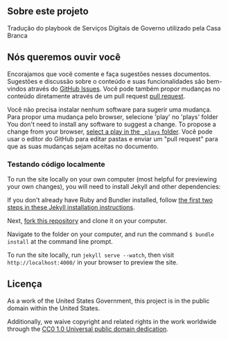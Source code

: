 ## Sobre este projeto

Tradução do playbook de Serviços Digitais de Governo utilizado pela Casa Branca

## Nós queremos ouvir você
Encorajamos que você comente e faça sugestões nesses documentos. Sugestões e discussão sobre o conteúdo e suas funcionalidades são bem-vindos através do [GitHub Issues](https://github.com/nucleo-digital/playbook-br/issues). Você pode também propor mudanças no conteúdo diretamente através de um pull request [pull request](https://help.github.com/articles/creating-a-pull-request "More Information on Submitting Pull Requests").

Você não precisa instalar nenhum software para sugerir uma mudança. Para propor uma mudança pelo  browser, selecione 'play' no 'plays' folder You don't need to install any software to suggest a change. To propose a change from your browser, [select a play in the `_plays` folder](https://github.com/nucleo-digital/playbook-br/tree/gh-pages/_plays "Link to the Plays Markdown files"). Você pode usar o editor do GitHub para editar pastas e enviar um "pull request" para que as suas mudanças sejam aceitas no documento.

### Testando código localmente

To run the site locally on your own computer (most helpful for previewing your own changes), you will need to install Jekyll and other dependencies:

If you don't already have Ruby and Bundler installed, follow [the first two steps in these Jekyll installation instructions](https://help.github.com/articles/using-jekyll-with-pages#installing-jekyll "Installation instructions for Jekyll").

Next, [fork this repository](http://help.github.com/fork-a-repo/ "Instructions for Forking Your Repository") and clone it on your computer.

Navigate to the folder on your computer, and run the command `$ bundle install` at the command line prompt.

To run the site locally, run `jekyll serve --watch`, then visit `http://localhost:4000/` in your browser to preview the site.

## Licença
As a work of the United States Government, this project is in the public domain within the United States.

Additionally, we waive copyright and related rights in the work worldwide through the [CC0 1.0 Universal public domain dedication](https://creativecommons.org/publicdomain/zero/1.0/).
